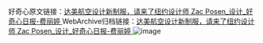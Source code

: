 好奇心原文链接：[达美航空设计新制服，请来了纽约设计师 Zac Posen_设计_好奇心日报-费丽婷 ](https://www.qdaily.com/articles/9637.html)
WebArchive归档链接：[达美航空设计新制服，请来了纽约设计师 Zac Posen_设计_好奇心日报-费丽婷 ](http://web.archive.org/web/20181001164636/http://www.qdaily.com:80/articles/9637.html)
![image](http://ww3.sinaimg.cn/large/007d5XDply1g3vg2m0inxj30u02njhdb)